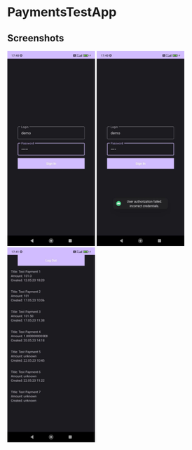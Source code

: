 # PaymentsTestApp

## Screenshots

<img src="screens/1.jpg" width="200">
<img src="screens/2.jpg" width="200">
<img src="screens/3.jpg" width="200">
